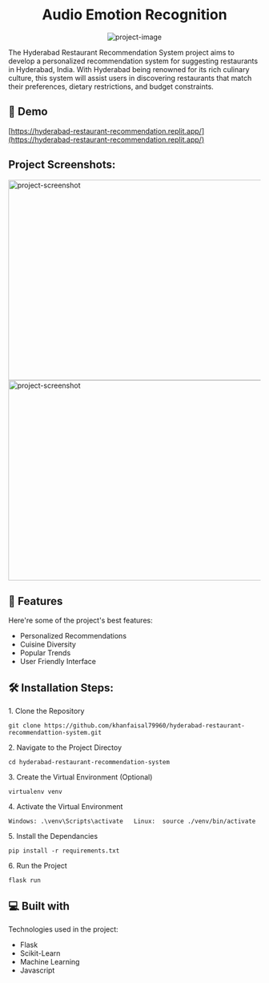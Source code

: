 <h1 align="center" id="title">Audio Emotion Recognition</h1>

<p align="center"><img src="https://socialify.git.ci/khanfaisal79960/hyderabad-restaurant-recommendattion-system/image?description=1&amp;descriptionEditable=Recommend%20Restaurants&amp;language=1&amp;name=1&amp;owner=1&amp;pattern=Circuit%20Board&amp;theme=Light" alt="project-image"></p>

<p id="description">The Hyderabad Restaurant Recommendation System project aims to develop a personalized recommendation system for suggesting restaurants in Hyderabad, India. With Hyderabad being renowned for its rich culinary culture, this system will assist users in discovering restaurants that match their preferences, dietary restrictions, and budget constraints.</p>

<h2>🚀 Demo</h2>

[https://hyderabad-restaurant-recommendation.replit.app/](https://hyderabad-restaurant-recommendation.replit.app/)

<h2>Project Screenshots:</h2>

<img src="https://i.ibb.co/Jr4Vqxv/Screenshot-2024-03-11-111523.png" alt="project-screenshot" width="640" height="400/">

<img src="https://i.ibb.co/H2PmcyC/Screenshot-2024-03-11-111546.png" alt="project-screenshot" width="640" height="400/">

  
  
<h2>🧐 Features</h2>

Here're some of the project's best features:

*   Personalized Recommendations
*   Cuisine Diversity
*   Popular Trends
*   User Friendly Interface

<h2>🛠️ Installation Steps:</h2>

<p>1. Clone the Repository</p>

```
git clone https://github.com/khanfaisal79960/hyderabad-restaurant-recommendattion-system.git
```

<p>2. Navigate to the Project Directoy</p>

```
cd hyderabad-restaurant-recommendation-system
```

<p>3. Create the Virtual Environment (Optional)</p>

```
virtualenv venv
```

<p>4. Activate the Virtual Environment</p>

```
Windows: .\venv\Scripts\activate   Linux:  source ./venv/bin/activate
```

<p>5. Install the Dependancies</p>

```
pip install -r requirements.txt
```

<p>6. Run the Project</p>

```
flask run
```

  
  
<h2>💻 Built with</h2>

Technologies used in the project:

*   Flask
*   Scikit-Learn
*   Machine Learning
*   Javascript
